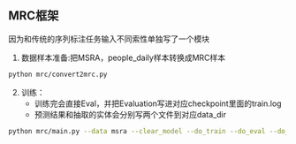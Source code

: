 ## MRC框架

因为和传统的序列标注任务输入不同索性单独写了一个模块
1. 数据样本准备:把MSRA，people_daily样本转换成MRC样本
```bash 
python mrc/convert2mrc.py
```
2. 训练：
   - 训练完会直接Eval，并把Evaluation写进对应checkpoint里面的train.log
   - 预测结果和抽取的实体会分别写两个文件到对应data_dir
```bash 
python mrc/main.py --data msra --clear_model --do_train --do_eval --do_export
```
